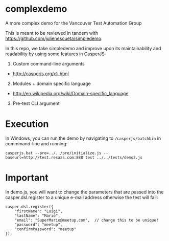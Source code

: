 complexdemo
===========

A more complex demo for the Vancouver Test Automation Group

This is meant to be reviewed in tandem with https://github.com/julienescueta/simpledemo.

In this repo, we take simpledemo and improve upon its maintainability and readability by using some features in CasperJS:

1. Custom command-line arguments
 * http://casperjs.org/cli.html
2. Modules + domain specific language
 * http://en.wikipedia.org/wiki/Domain-specific_language
3. Pre-test CLI argument

# Execution
In Windows, you can run the demo by navigating to `/casperjs/batchbin` in commmand-line and running:

`casperjs.bat --pre=../../pre/initialize.js --baseurl=http://test.resaas.com:888 test ../../tests/demo2.js`

# Important 

In demo.js, you will want to change the parameters that are passed into the casper.dsl.register to a unique e-mail address otherwise the test will fail:

```
casper.dsl.register({
    "firstName": "Luigi",
    "lastName": "Mario",
    "email": "SuperMario@meetup.com",  // change this to be unique!
    "password": "meetup",
    "confirmPassword": "meetup"
});
```
